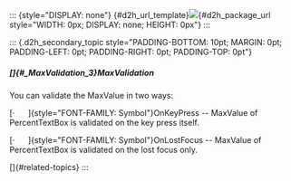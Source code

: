 ::: {style="DISPLAY: none"}
[](ms-xhelp:///?Id=d2h_url_template){#d2h_url_template}![](!package_url!){#d2h_package_url style="WIDTH: 0px; DISPLAY: none; HEIGHT: 0px"}
:::

::: {.d2h_secondary_topic style="PADDING-BOTTOM: 10pt; MARGIN: 0pt; PADDING-LEFT: 0pt; PADDING-RIGHT: 0pt; PADDING-TOP: 0pt"}
##### []{#_MaxValidation_3}MaxValidation

You can validate the MaxValue in two ways:

[·      ]{style="FONT-FAMILY: Symbol"}OnKeyPress -- MaxValue of PercentTextBox is validated on the key press itself.

[·      ]{style="FONT-FAMILY: Symbol"}OnLostFocus -- MaxValue of PercentTextBox is validated on the lost focus only.

[]{#related-topics}
:::
